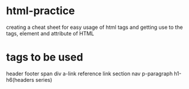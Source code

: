 # html-practice
creating a cheat sheet for easy usage of html tags and getting use to the tags, element and attribute of HTML
# tags to be used
header
footer
span
div
a-link reference
link
section
nav
p-paragraph
h1-h6(headers series)
